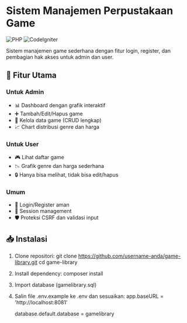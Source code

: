 # Sistem Manajemen Perpustakaan Game

![PHP](https://img.shields.io/badge/PHP-8.0+-777BB4?logo=php)
![CodeIgniter](https://img.shields.io/badge/CodeIgniter-4.3-EF4223?logo=codeigniter)

Sistem manajemen game sederhana dengan fitur login, register, dan pembagian hak akses untuk admin dan user.

## 🌟 Fitur Utama

### Untuk Admin
- 📊 Dashboard dengan grafik interaktif
- ➕ Tambah/Edit/Hapus game
- 👥 Kelola data game (CRUD lengkap)
- 📈 Chart distribusi genre dan harga

### Untuk User
- 🎮 Lihat daftar game
- 📉 Grafik genre dan harga sederhana
- 🔒 Hanya bisa melihat, tidak bisa edit/hapus

### Umum
- 🔑 Login/Register aman
- 👤 Session management
- 🛡️ Proteksi CSRF dan validasi input

## 📥 Instalasi

1. Clone repositori:
   git clone https://github.com/username-anda/game-library.git
   cd game-library
   
2. Install dependency:
    composer install

3. Import database (gamelibrary.sql)

4. Salin file .env.example ke .env dan sesuaikan:
    app.baseURL = 'http://localhost:8081'

    database.default.database = gamelibrary
